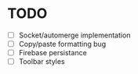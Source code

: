 # TODO
- [ ] Socket/automerge implementation
- [ ] Copy/paste formatting bug
- [ ] Firebase persistance
- [ ] Toolbar styles